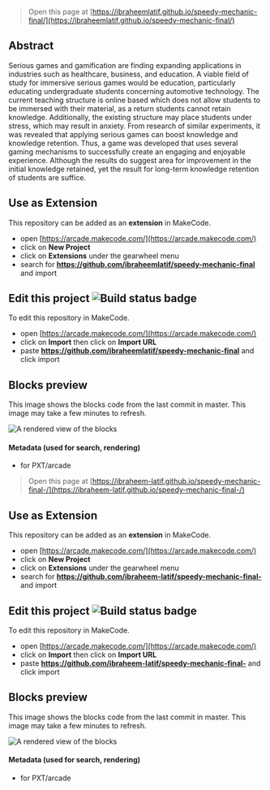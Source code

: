  


> Open this page at [https://ibraheemlatif.github.io/speedy-mechanic-final/](https://ibraheemlatif.github.io/speedy-mechanic-final/)

## Abstract

Serious games and gamification are finding expanding applications in industries such as healthcare, business, and education. A viable field of study for immersive serious games would be education, particularly educating undergraduate students concerning automotive technology. The current teaching structure is online based which does not allow students to be immersed with their material, as a return students cannot retain knowledge. Additionally, the existing structure may place students under stress, which may result in anxiety. From research of similar experiments, it was revealed that applying serious games can boost knowledge and knowledge retention. Thus, a game was developed that uses several gaming mechanisms to successfully create an engaging and enjoyable experience. Although the results do suggest area for improvement in the initial knowledge retained, yet the result for long-term knowledge retention of students are suffice.


## Use as Extension

This repository can be added as an **extension** in MakeCode.

* open [https://arcade.makecode.com/](https://arcade.makecode.com/)
* click on **New Project**
* click on **Extensions** under the gearwheel menu
* search for **https://github.com/ibraheemlatif/speedy-mechanic-final** and import

## Edit this project ![Build status badge](https://github.com/ibraheemlatif/speedy-mechanic-final/workflows/MakeCode/badge.svg)

To edit this repository in MakeCode.

* open [https://arcade.makecode.com/](https://arcade.makecode.com/)
* click on **Import** then click on **Import URL**
* paste **https://github.com/ibraheemlatif/speedy-mechanic-final** and click import

## Blocks preview

This image shows the blocks code from the last commit in master.
This image may take a few minutes to refresh.

![A rendered view of the blocks](https://github.com/ibraheemlatif/speedy-mechanic-final/raw/master/.github/makecode/blocks.png)

#### Metadata (used for search, rendering)

* for PXT/arcade
<script src="https://makecode.com/gh-pages-embed.js"></script><script>makeCodeRender("{{ site.makecode.home_url }}", "{{ site.github.owner_name }}/{{ site.github.repository_name }}");</script>



> Open this page at [https://ibraheem-latif.github.io/speedy-mechanic-final-/](https://ibraheem-latif.github.io/speedy-mechanic-final-/)

## Use as Extension

This repository can be added as an **extension** in MakeCode.

* open [https://arcade.makecode.com/](https://arcade.makecode.com/)
* click on **New Project**
* click on **Extensions** under the gearwheel menu
* search for **https://github.com/ibraheem-latif/speedy-mechanic-final-** and import

## Edit this project ![Build status badge](https://github.com/ibraheem-latif/speedy-mechanic-final-/workflows/MakeCode/badge.svg)

To edit this repository in MakeCode.

* open [https://arcade.makecode.com/](https://arcade.makecode.com/)
* click on **Import** then click on **Import URL**
* paste **https://github.com/ibraheem-latif/speedy-mechanic-final-** and click import

## Blocks preview

This image shows the blocks code from the last commit in master.
This image may take a few minutes to refresh.

![A rendered view of the blocks](https://github.com/ibraheem-latif/speedy-mechanic-final-/raw/master/.github/makecode/blocks.png)

#### Metadata (used for search, rendering)

* for PXT/arcade
<script src="https://makecode.com/gh-pages-embed.js"></script><script>makeCodeRender("{{ site.makecode.home_url }}", "{{ site.github.owner_name }}/{{ site.github.repository_name }}");</script>
